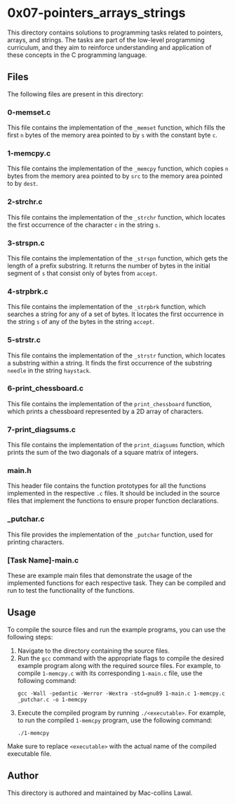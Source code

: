 # 0x07-pointers_arrays_strings

This directory contains solutions to programming tasks related to pointers, arrays, and strings. The tasks are part of the low-level programming curriculum, and they aim to reinforce understanding and application of these concepts in the C programming language.

## Files

The following files are present in this directory:

### 0-memset.c

This file contains the implementation of the `_memset` function, which fills the first `n` bytes of the memory area pointed to by `s` with the constant byte `c`.

### 1-memcpy.c

This file contains the implementation of the `_memcpy` function, which copies `n` bytes from the memory area pointed to by `src` to the memory area pointed to by `dest`.

### 2-strchr.c

This file contains the implementation of the `_strchr` function, which locates the first occurrence of the character `c` in the string `s`.

### 3-strspn.c

This file contains the implementation of the `_strspn` function, which gets the length of a prefix substring. It returns the number of bytes in the initial segment of `s` that consist only of bytes from `accept`.

### 4-strpbrk.c

This file contains the implementation of the `_strpbrk` function, which searches a string for any of a set of bytes. It locates the first occurrence in the string `s` of any of the bytes in the string `accept`.

### 5-strstr.c

This file contains the implementation of the `_strstr` function, which locates a substring within a string. It finds the first occurrence of the substring `needle` in the string `haystack`.

### 6-print_chessboard.c

This file contains the implementation of the `print_chessboard` function, which prints a chessboard represented by a 2D array of characters.

### 7-print_diagsums.c

This file contains the implementation of the `print_diagsums` function, which prints the sum of the two diagonals of a square matrix of integers.

### main.h

This header file contains the function prototypes for all the functions implemented in the respective `.c` files. It should be included in the source files that implement the functions to ensure proper function declarations.

### _putchar.c

This file provides the implementation of the `_putchar` function, used for printing characters.

### [Task Name]-main.c

These are example main files that demonstrate the usage of the implemented functions for each respective task. They can be compiled and run to test the functionality of the functions.

## Usage

To compile the source files and run the example programs, you can use the following steps:

1. Navigate to the directory containing the source files.
2. Run the `gcc` command with the appropriate flags to compile the desired example program along with the required source files. For example, to compile `1-memcpy.c` with its corresponding `1-main.c` file, use the following command:
   ```
   gcc -Wall -pedantic -Werror -Wextra -std=gnu89 1-main.c 1-memcpy.c _putchar.c -o 1-memcpy
   ```
3. Execute the compiled program by running `./<executable>`. For example, to run the compiled `1-memcpy` program, use the following command:
   ```
   ./1-memcpy
   ```

Make sure to replace `<executable>` with the actual name of the compiled executable file.

## Author

This directory is authored and maintained by Mac-collins Lawal.

